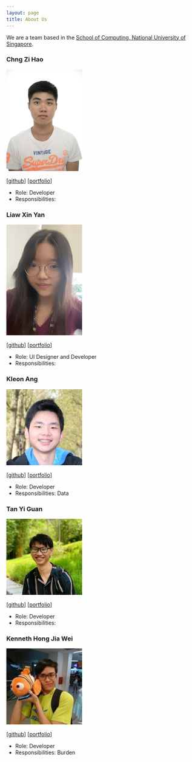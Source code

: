 ```yaml
---
layout: page
title: About Us
---
```


We are a team based in the [School of Computing, National University of Singapore](http://www.comp.nus.edu.sg).

### Chng Zi Hao

<img src="images/zihaooo9.png" width="200px" alt="Zi Hao">

[[github](http://github.com/zihaooo9)]
[[portfolio](team/zihao.md)]

* Role: Developer
* Responsibilities: 


### Liaw Xin Yan

<img src="images/lemonsr.png" width="200px" alt="Xin Yan">

[[github](http://github.com/Lemonsr)]
[[portfolio](team/xinyan.md)]

* Role: UI Designer and Developer
* Responsibilities:

### Kleon Ang

<img src="images/kleonang.png" width="200px" alt="Kleon">

[[github](http://github.com/kleonang)]
[[portfolio](team/kleon.md)]

* Role: Developer
* Responsibilities: Data

### Tan Yi Guan

<img src="images/tenebrius1.png" width="200px" alt="Yi Guan">

[[github](http://github.com/tenebrius1)]
[[portfolio](team/yiguan.md)]

* Role: Developer
* Responsibilities:

### Kenneth Hong Jia Wei

<img src="images/knotstoks.png" width="200px" alt="Kenneth">

[[github](http://github.com/knotstoks)]
[[portfolio](team/kennethhong.md)]

* Role: Developer
* Responsibilities: Burden
